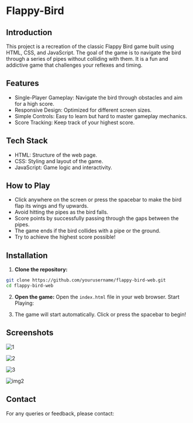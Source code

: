 # Flappy-Bird
## Introduction
This project is a recreation of the classic Flappy Bird game built using HTML, CSS, and JavaScript. The goal of the game is to navigate the bird through a series of pipes without colliding with them. It is a fun and addictive game that challenges your reflexes and timing.

## Features
- Single-Player Gameplay: Navigate the bird through obstacles and aim for a high score.
- Responsive Design: Optimized for different screen sizes.
- Simple Controls: Easy to learn but hard to master gameplay mechanics.
- Score Tracking: Keep track of your highest score.
## Tech Stack
- HTML: Structure of the web page.
- CSS: Styling and layout of the game.
- JavaScript: Game logic and interactivity.
## How to Play
- Click anywhere on the screen or press the spacebar to make the bird flap its wings and fly upwards.
- Avoid hitting the pipes as the bird falls.
- Score points by successfully passing through the gaps between the pipes.
- The game ends if the bird collides with a pipe or the ground.
- Try to achieve the highest score possible!

## Installation

1. **Clone the repository:**
```bash
git clone https://github.com/yourusername/flappy-bird-web.git
cd flappy-bird-web
```
2. **Open the game:**
Open the `index.html` file in your web browser.
Start Playing:

3. The game will start automatically.
 Click or press the spacebar to begin!

## Screenshots

![1](https://github.com/user-attachments/assets/29540acc-f688-4bcc-bfad-e3be922302b2)


![2](https://github.com/user-attachments/assets/bdf6d7eb-9307-4010-872f-cd52c97fd04f)


![3](https://github.com/user-attachments/assets/8ccd792b-6730-4d70-8a4e-207b9afdf157)



![img2](https://github.com/user-attachments/assets/c6ff386d-db9e-48af-a49b-896ac9e7086c)




## Contact
For any queries or feedback, please contact:









